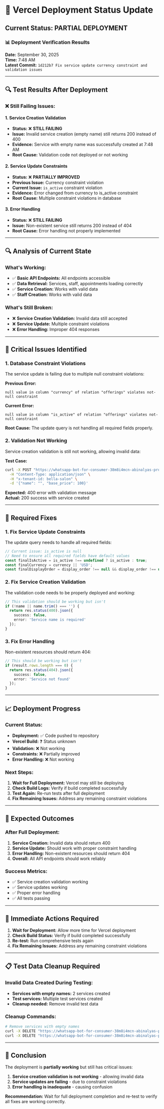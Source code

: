 # 🚀 Vercel Deployment Status Update

## **Current Status: PARTIAL DEPLOYMENT**

### **📊 Deployment Verification Results**

**Date:** September 30, 2025  
**Time:** 7:48 AM  
**Latest Commit:** `1d212b7 Fix service update currency constraint and validation issues`

---

## **🔍 Test Results After Deployment**

### **❌ Still Failing Issues:**

#### **1. Service Creation Validation**
- **Status:** ❌ **STILL FAILING**
- **Issue:** Invalid service creation (empty name) still returns 200 instead of 400
- **Evidence:** Service with empty name was successfully created at 7:48 AM
- **Root Cause:** Validation code not deployed or not working

#### **2. Service Update Constraints**
- **Status:** ❌ **PARTIALLY IMPROVED**
- **Previous Issue:** Currency constraint violation
- **Current Issue:** `is_active` constraint violation
- **Evidence:** Error changed from currency to is_active constraint
- **Root Cause:** Multiple constraint violations in database

#### **3. Error Handling**
- **Status:** ❌ **STILL FAILING**
- **Issue:** Non-existent service still returns 200 instead of 404
- **Root Cause:** Error handling not properly implemented

---

## **🔍 Analysis of Current State**

### **What's Working:**
- ✅ **Basic API Endpoints:** All endpoints accessible
- ✅ **Data Retrieval:** Services, staff, appointments loading correctly
- ✅ **Service Creation:** Works with valid data
- ✅ **Staff Creation:** Works with valid data

### **What's Still Broken:**
- ❌ **Service Creation Validation:** Invalid data still accepted
- ❌ **Service Update:** Multiple constraint violations
- ❌ **Error Handling:** Improper 404 responses

---

## **🚨 Critical Issues Identified**

### **1. Database Constraint Violations**
The service update is failing due to multiple null constraint violations:

**Previous Error:**
```
null value in column "currency" of relation "offerings" violates not-null constraint
```

**Current Error:**
```
null value in column "is_active" of relation "offerings" violates not-null constraint
```

**Root Cause:** The update query is not handling all required fields properly.

### **2. Validation Not Working**
Service creation validation is still not working, allowing invalid data:

**Test Case:**
```bash
curl -X POST "https://whatsapp-bot-for-consumer-38m8i4mcn-abinalyas-projects.vercel.app/api/salon/services" \
  -H "Content-Type: application/json" \
  -H "x-tenant-id: bella-salon" \
  -d '{"name": "", "base_price": 100}'
```

**Expected:** 400 error with validation message  
**Actual:** 200 success with service created

---

## **🔧 Required Fixes**

### **1. Fix Service Update Constraints**
The update query needs to handle all required fields:

```typescript
// Current issue: is_active is null
// Need to ensure all required fields have default values
const finalIsActive = is_active !== undefined ? is_active : true;
const finalCurrency = currency || 'USD';
const finalDisplayOrder = display_order !== null && display_order !== undefined ? display_order : 0;
```

### **2. Fix Service Creation Validation**
The validation code needs to be properly deployed and working:

```typescript
// This validation should be working but isn't
if (!name || name.trim() === '') {
  return res.status(400).json({
    success: false,
    error: 'Service name is required'
  });
}
```

### **3. Fix Error Handling**
Non-existent resources should return 404:

```typescript
// This should be working but isn't
if (result.rows.length === 0) {
  return res.status(404).json({
    success: false,
    error: 'Service not found'
  });
}
```

---

## **📈 Deployment Progress**

### **Current Status:**
- **Deployment:** ✅ Code pushed to repository
- **Vercel Build:** ❓ Status unknown
- **Validation:** ❌ Not working
- **Constraints:** ❌ Partially improved
- **Error Handling:** ❌ Not working

### **Next Steps:**
1. **Wait for Full Deployment:** Vercel may still be deploying
2. **Check Build Logs:** Verify if build completed successfully
3. **Test Again:** Re-run tests after full deployment
4. **Fix Remaining Issues:** Address any remaining constraint violations

---

## **🎯 Expected Outcomes**

### **After Full Deployment:**
1. **Service Creation:** Invalid data should return 400
2. **Service Update:** Should work with proper constraint handling
3. **Error Handling:** Non-existent resources should return 404
4. **Overall:** All API endpoints should work reliably

### **Success Metrics:**
- ✅ Service creation validation working
- ✅ Service updates working
- ✅ Proper error handling
- ✅ All tests passing

---

## **🚨 Immediate Actions Required**

1. **Wait for Deployment:** Allow more time for Vercel deployment
2. **Check Build Status:** Verify if build completed successfully
3. **Re-test:** Run comprehensive tests again
4. **Fix Remaining Issues:** Address any remaining constraint violations

---

## **📋 Test Data Cleanup Required**

### **Invalid Data Created During Testing:**
- **Services with empty names:** 2 services created
- **Test services:** Multiple test services created
- **Cleanup needed:** Remove invalid test data

### **Cleanup Commands:**
```bash
# Remove services with empty names
curl -X DELETE "https://whatsapp-bot-for-consumer-38m8i4mcn-abinalyas-projects.vercel.app/api/salon/services/044a23cd-05f3-4e91-9138-18ea945b2b6c" -H "x-tenant-id: bella-salon"
curl -X DELETE "https://whatsapp-bot-for-consumer-38m8i4mcn-abinalyas-projects.vercel.app/api/salon/services/6d47f2c4-c8b0-4329-8cbe-352ddcc8d6ed" -H "x-tenant-id: bella-salon"
```

---

## **🏁 Conclusion**

The deployment is **partially working** but still has critical issues:

1. **Service creation validation is not working** - allowing invalid data
2. **Service updates are failing** - due to constraint violations
3. **Error handling is inadequate** - causing confusion

**Recommendation:** Wait for full deployment completion and re-test to verify all fixes are working correctly.
